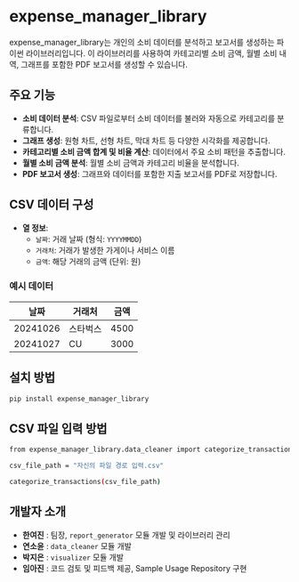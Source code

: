 # expense_manager_library

expense_manager_library는 개인의 소비 데이터를 분석하고 보고서를 생성하는 파이썬 라이브러리입니다. 이 라이브러리를 사용하여 카테고리별 소비 금액, 월별 소비 내역, 그래프를 포함한 PDF 보고서를 생성할 수 있습니다.

## 주요 기능
- **소비 데이터 분석**: CSV 파일로부터 소비 데이터를 불러와 자동으로 카테고리를 분류합니다.
- **그래프 생성**: 원형 차트, 선형 차트, 막대 차트 등 다양한 시각화를 제공합니다.
- **카테고리별 소비 금액 합계 및 비율 계산**: 데이터에서 주요 소비 패턴을 추출합니다.
- **월별 소비 금액 분석**: 월별 소비 금액과 카테고리 비율을 분석합니다.
- **PDF 보고서 생성**: 그래프와 데이터를 포함한 지출 보고서를 PDF로 저장합니다.

## CSV 데이터 구성
- **열 정보**:
  - `날짜`: 거래 날짜 (형식: `YYYYMMDD`)
  - `거래처`: 거래가 발생한 가게이나 서비스 이름
  - `금액`: 해당 거래의 금액 (단위: 원)
### 예시 데이터
| 날짜       | 거래처      | 금액   |
|------------|-------------|--------|
| 20241026   | 스타벅스    | 4500   |
| 20241027   | CU          | 3000   |
  
## 설치 방법
```bash
pip install expense_manager_library
```

## CSV 파일 입력 방법
```bash
from expense_manager_library.data_cleaner import categorize_transactions

csv_file_path = "자신의 파일 경로 입력.csv"

categorize_transactions(csv_file_path)
```

## 개발자 소개
- **한여진** : 팀장, `report_generator` 모듈 개발 및 라이브러리 관리
- **연소윤** : `data_cleaner` 모듈 개발
- **박지은** : `visualizer` 모듈 개발
- **임아진** : 코드 검토 및 피드백 제공, Sample Usage Repository 구현
